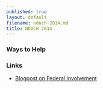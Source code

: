 ```yaml
---
published: true
layout: default
filename: ndoch-2014.md
title: NDOCH 2014
---
```



### Ways to Help



### Links
* [Blogpost on Federal Involvement](https://www.digitalgov.gov/2014/05/15/the-federal-list-of-hackforchange-projects/)




